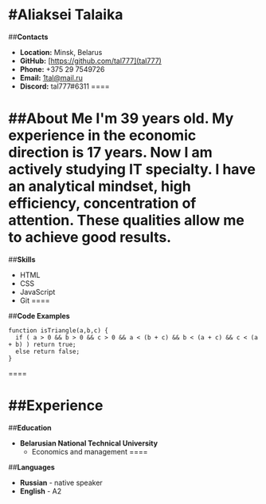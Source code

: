 #__Aliaksei Talaika__
====

##__Contacts__
* __Location:__ Minsk, Belarus
* __GitHub:__ [https://github.com/tal777](tal777)
* __Phone:__ +375 29 7549726
* __Email:__ 1tal@mail.ru
* __Discord:__ tal777#6311
====

##__About Me__
I'm 39 years old. My experience in the economic direction is 17 years. Now I am actively studying IT specialty. I have an analytical mindset, high efficiency, concentration of attention. These qualities allow me to achieve good results.
====

##__Skills__
* HTML
* CSS
* JavaScript
* Git
====

##__Code Examples__
```
function isTriangle(a,b,c) {
  if ( a > 0 && b > 0 && c > 0 && a < (b + c) && b < (a + c) && c < (a + b) ) return true; 
  else return false;
}
```
====

##__Experience__
====

##__Education__
* __Belarusian National Technical University__
    + Economics and management
====

##__Languages__
* __Russian__ - native speaker
* __English__ - A2

